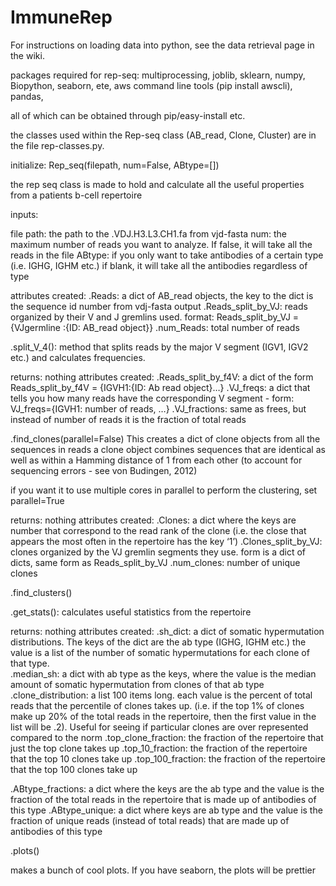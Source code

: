 ImmuneRep
=========
For instructions on loading data into python, see the data retrieval page in the wiki.

packages required for rep-seq:
multiprocessing, 
joblib,
sklearn,
numpy,
Biopython,
seaborn,
ete,
aws command line tools (pip install awscli),
pandas,


all of which can be obtained through pip/easy-install etc.  

the classes used within the Rep-seq class (AB_read, Clone, Cluster) are in the file rep-classes.py.  

initialize:
Rep_seq(filepath, num=False, ABtype=[])

the rep seq class is made to hold and calculate all the useful properties from a patients b-cell repertoire

inputs:

file path: the path to the .VDJ.H3.L3.CH1.fa from vjd-fasta
num: the maximum number of reads you want to analyze.  If false, it will take all the reads in the file
ABtype: if you only want to take antibodies of a certain type (i.e. IGHG, IGHM etc.)  if blank, it will take all the antibodies regardless of type

attributes created:
.Reads: a dict of AB_read objects, the key to the dict is the sequence id number from vdj-fasta output
.Reads_split_by_VJ: reads organized by their V and J gremlins used.  format: Reads_split_by_VJ = {VJgermline :{ID: AB_read object}}
.num_Reads: total number of reads


.split_V_4():
method that splits reads by the major V segment (IGV1, IGV2 etc.) and calculates frequencies.

returns: nothing
attributes created: 
.Reads_split_by_f4V: a dict of the form Reads_split_by_f4V = {IGVH1:{ID: Ab read object}…}
.VJ_freqs: a dict that tells you how many reads have the corresponding V segment - form:  VJ_freqs={IGVH1: number of reads, …}
.VJ_fractions: same as frees, but instead of number of reads it is the fraction of total reads



.find_clones(parallel=False)
This creates a dict of clone objects from all the sequences in reads a clone object combines sequences that are identical as well as within a Hamming distance of 1 from each other (to account for sequencing errors - see von Budingen, 2012)

if you want it to use multiple cores in parallel to perform the clustering, set parallel=True

returns: nothing
attributes created:
.Clones: a dict where the keys are number that correspond to the read rank of the clone (i.e. the close that appears the most often in the repertoire has the key ‘1’)
.Clones_split_by_VJ: clones organized by the VJ gremlin segments they use.  form is a dict of dicts, same form as Reads_split_by_VJ
.num_clones: number of unique clones



.find_clusters()


.get_stats():
calculates useful statistics from the repertoire

returns: nothing
attributes created:
.sh_dict: a dict of somatic hypermutation distributions.  The keys of the dict are the ab type (IGHG, IGHM etc.) the value is a list of the number of somatic hypermutations for each clone of that type.  
.median_sh: a dict with ab type as the keys, where the value is the median amount of somatic hypermutation from clones of that ab type
.clone_distribution: a list 100 items long.  each value is the percent of total reads that the percentile of clones takes up.  (i.e. if the top 1% of clones make up 20% of the total reads in the repertoire, then the first value in the list will be .2).  Useful for seeing if particular clones are over represented compared to the norm
.top_clone_fraction: the fraction of the repertoire that just the top clone takes up
.top_10_fraction: the fraction of the repertoire that the top 10 clones take up
.top_100_fraction: the fraction of the repertoire that the top 100 clones take up

.ABtype_fractions: a dict where the keys are the ab type and the value is the fraction of the total reads in the repertoire that is made up of antibodies of this type
.ABtype_unique: a dict where keys are ab type and the value is the fraction of unique reads (instead of total reads) that are made up of antibodies of this type



.plots()

makes a bunch of cool plots.  If you have seaborn, the plots will be prettier


